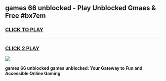 
## games 66 unblocked - Play Unblocked Gmaes & Free #bx7em
<h3>
<a href="https://premium.freeplayer.one?title=games_66_unblocked&ref=01M">CLICK TO PLAY</a></h3>
<hr>

<h3>
<a href="https://premium.freeplayer.one?title=games_66_unblocked&ref=01M">CLICK 2 PLAY</a>
  
</h3>

<a href="https://premium.freeplayer.one?title=games_66_unblocked&ref=01M"><img src="https://clearcache.store/games.png"></a>


**games 66 unblocked games unblocked: Your Gateway to Fun and Accessible Online Gaming**

